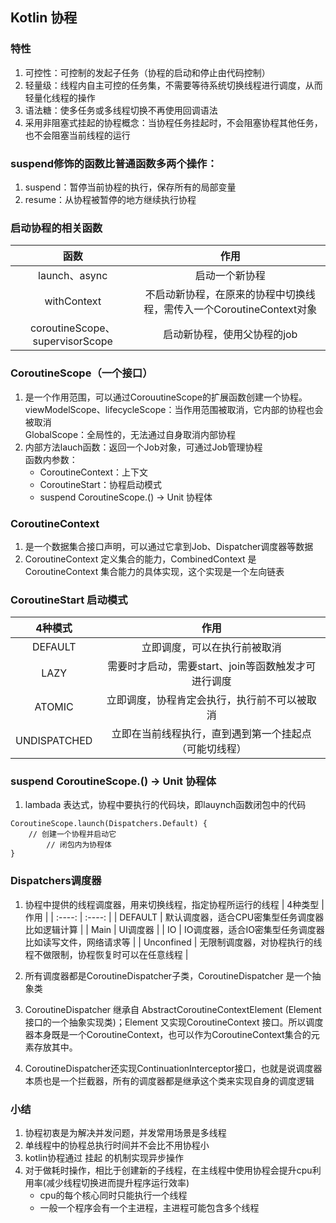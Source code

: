 ## Kotlin 协程

### 特性
1. 可控性：可控制的发起子任务（协程的启动和停止由代码控制）
2. 轻量级：线程内自主可控的任务集，不需要等待系统切换线程进行调度，从而轻量化线程的操作
3. 语法糖：使多任务或多线程切换不再使用回调语法
4. 采用非阻塞式挂起的协程概念：当协程任务挂起时，不会阻塞协程其他任务，也不会阻塞当前线程的运行

### suspend修饰的函数比普通函数多两个操作：
1. suspend：暂停当前协程的执行，保存所有的局部变量
2. resume：从协程被暂停的地方继续执行协程

### 启动协程的相关函数
| 函数 | 作用 | 
| :----: | :----: |
| launch、async | 启动一个新协程 |
| withContext | 不启动新协程，在原来的协程中切换线程，需传入一个CoroutineContext对象 | 
| coroutineScope、supervisorScope | 启动新协程，使用父协程的job |

### CoroutineScope（一个接口）
1. 是一个作用范围，可以通过CorouutineScope的扩展函数创建一个协程。
    viewModelScope、lifecycleScope：当作用范围被取消，它内部的协程也会被取消  
    GlobalScope：全局性的，无法通过自身取消内部协程  
2. 内部方法lauch函数：返回一个Job对象，可通过Job管理协程   
    函数内参数：   
    - CoroutineContext：上下文
    - CoroutineStart：协程启动模式
    - suspend CoroutineScope.() -> Unit 协程体
    
### CoroutineContext
1. 是一个数据集合接口声明，可以通过它拿到Job、Dispatcher调度器等数据
2. CoroutineContext 定义集合的能力，CombinedContext 是CoroutineContext 集合能力的具体实现，这个实现是一个左向链表

### CoroutineStart 启动模式
| 4种模式 | 作用 | 
| :----: | :----: |
| DEFAULT | 立即调度，可以在执行前被取消 |
| LAZY | 需要时才启动，需要start、join等函数触发才可进行调度 | 
| ATOMIC | 立即调度，协程肯定会执行，执行前不可以被取消 |
| UNDISPATCHED | 立即在当前线程执行，直到遇到第一个挂起点（可能切线程）| 

### suspend CoroutineScope.() -> Unit 协程体
1. lambada 表达式，协程中要执行的代码块，即lauynch函数闭包中的代码
```
CoroutineScope.launch(Dispatchers.Default) {
    // 创建一个协程并启动它
        // 闭包内为协程体
}

```

### Dispatchers调度器
1. 协程中提供的线程调度器，用来切换线程，指定协程所运行的线程
| 4种类型 | 作用 | 
| :----: | :----: |
| DEFAULT | 默认调度器，适合CPU密集型任务调度器 比如逻辑计算 |
| Main |  UI调度器 | 
| IO | IO调度器，适合IO密集型任务调度器 比如读写文件，网络请求等 |
| Unconfined | 无限制调度器，对协程执行的线程不做限制，协程恢复时可以在任意线程 | 

2. 所有调度器都是CoroutineDispatcher子类，CoroutineDispatcher 是一个抽象类
3. CoroutineDispatcher 继承自 AbstractCoroutineContextElement (Element接口的一个抽象实现类)；Element 又实现CoroutineContext 接口。所以调度器本身既是一个CoroutineContext，也可以作为CoroutineContext集合的元素存放其中。
4. CoroutineDispatcher还实现ContinuationInterceptor接口，也就是说调度器本质也是一个拦截器，所有的调度器都是继承这个类来实现自身的调度逻辑


### 小结
1. 协程初衷是为解决并发问题，并发常用场景是多线程
2. 单线程中的协程总执行时间并不会比不用协程小
3. kotlin协程通过 挂起 的机制实现异步操作
4. 对于做耗时操作，相比于创建新的子线程，在主线程中使用协程会提升cpu利用率(减少线程切换进而提升程序运行效率)
    - cpu的每个核心同时只能执行一个线程
    - 一般一个程序会有一个主进程，主进程可能包含多个线程
